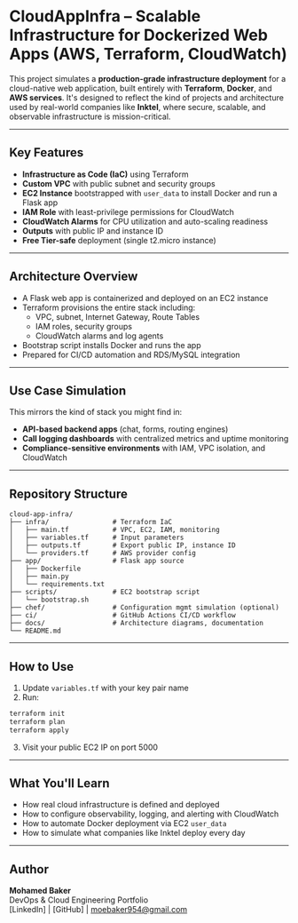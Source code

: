 
# CloudAppInfra – Scalable Infrastructure for Dockerized Web Apps (AWS, Terraform, CloudWatch)

This project simulates a **production-grade infrastructure deployment** for a cloud-native web application, built entirely with **Terraform**, **Docker**, and **AWS services**. It's designed to reflect the kind of projects and architecture used by real-world companies like **Inktel**, where secure, scalable, and observable infrastructure is mission-critical.

---

## Key Features

- **Infrastructure as Code (IaC)** using Terraform
- **Custom VPC** with public subnet and security groups
- **EC2 Instance** bootstrapped with `user_data` to install Docker and run a Flask app
- **IAM Role** with least-privilege permissions for CloudWatch
- **CloudWatch Alarms** for CPU utilization and auto-scaling readiness
- **Outputs** with public IP and instance ID
- **Free Tier-safe** deployment (single t2.micro instance)

---

## Architecture Overview

- A Flask web app is containerized and deployed on an EC2 instance
- Terraform provisions the entire stack including:
  - VPC, subnet, Internet Gateway, Route Tables
  - IAM roles, security groups
  - CloudWatch alarms and log agents
- Bootstrap script installs Docker and runs the app
- Prepared for CI/CD automation and RDS/MySQL integration

---

## Use Case Simulation

This mirrors the kind of stack you might find in:

- **API-based backend apps** (chat, forms, routing engines)
- **Call logging dashboards** with centralized metrics and uptime monitoring
- **Compliance-sensitive environments** with IAM, VPC isolation, and CloudWatch

---

## Repository Structure

```
cloud-app-infra/
├── infra/                # Terraform IaC
│   ├── main.tf           # VPC, EC2, IAM, monitoring
│   ├── variables.tf      # Input parameters
│   ├── outputs.tf        # Export public IP, instance ID
│   └── providers.tf      # AWS provider config
├── app/                  # Flask app source
│   ├── Dockerfile
│   ├── main.py
│   └── requirements.txt
├── scripts/              # EC2 bootstrap script
│   └── bootstrap.sh
├── chef/                 # Configuration mgmt simulation (optional)
├── ci/                   # GitHub Actions CI/CD workflow
├── docs/                 # Architecture diagrams, documentation
└── README.md
```

---

## How to Use

1. Update `variables.tf` with your key pair name
2. Run:
```bash
terraform init
terraform plan
terraform apply
```
3. Visit your public EC2 IP on port 5000

---

## What You'll Learn

- How real cloud infrastructure is defined and deployed
- How to configure observability, logging, and alerting with CloudWatch
- How to automate Docker deployment via EC2 `user_data`
- How to simulate what companies like Inktel deploy every day

---

## Author

**Mohamed Baker**  
DevOps & Cloud Engineering Portfolio  
[LinkedIn] | [GitHub] | moebaker954@gmail.com

